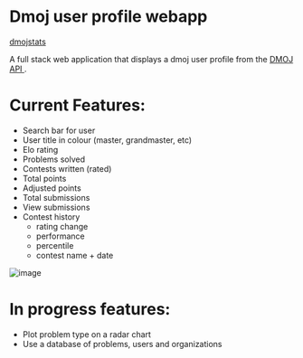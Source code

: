 # Dmoj user profile webapp 

<a href = "https://dmojstats.herokuapp.com/" target = "_blank"> dmojstats </a>

A full stack web application that displays a dmoj user profile from the <a href = "https://docs.dmoj.ca/#/site/api" target = "_blank">DMOJ API </a>.

# Current Features:
- Search bar for user  
- User title in colour (master, grandmaster, etc)  
- Elo rating  
- Problems solved  
- Contests written (rated)  
- Total points  
- Adjusted points  
- Total submissions  
- View submissions  
- Contest history  
    - rating change  
    - performance  
    - percentile  
    - contest name + date  
  

![image](https://user-images.githubusercontent.com/51672429/140007411-e5d83f09-052f-4007-be8f-f78f98639705.png)


# In progress features:
- Plot problem type on a radar chart  
- Use a database of problems, users and organizations  
